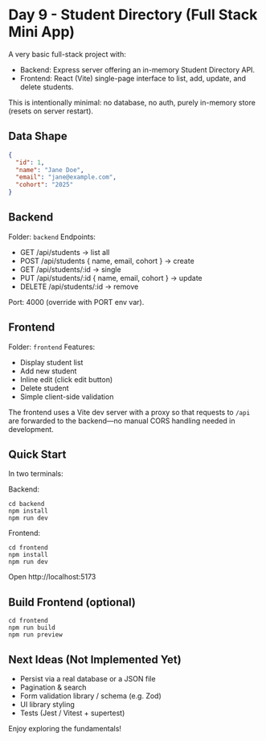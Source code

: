 # Day 9 - Student Directory (Full Stack Mini App)

A very basic full-stack project with:
- Backend: Express server offering an in-memory Student Directory API.
- Frontend: React (Vite) single-page interface to list, add, update, and delete students.

This is intentionally minimal: no database, no auth, purely in-memory store (resets on server restart).

## Data Shape
```json
{
  "id": 1,
  "name": "Jane Doe",
  "email": "jane@example.com",
  "cohort": "2025"
}
```

## Backend
Folder: `backend`
Endpoints:
- GET /api/students -> list all
- POST /api/students { name, email, cohort } -> create
- GET /api/students/:id -> single
- PUT /api/students/:id { name, email, cohort } -> update
- DELETE /api/students/:id -> remove

Port: 4000 (override with PORT env var).

## Frontend
Folder: `frontend`
Features:
- Display student list
- Add new student
- Inline edit (click edit button)
- Delete student
- Simple client-side validation

The frontend uses a Vite dev server with a proxy so that requests to `/api` are forwarded to the backend—no manual CORS handling needed in development.

## Quick Start
In two terminals:

Backend:
```
cd backend
npm install
npm run dev
```

Frontend:
```
cd frontend
npm install
npm run dev
```
Open http://localhost:5173

## Build Frontend (optional)
```
cd frontend
npm run build
npm run preview
```

## Next Ideas (Not Implemented Yet)
- Persist via a real database or a JSON file
- Pagination & search
- Form validation library / schema (e.g. Zod)
- UI library styling
- Tests (Jest / Vitest + supertest)

Enjoy exploring the fundamentals!
